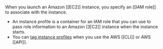 When you launch an Amazon [[EC2]] instance, you specify an [[IAM role]] to associate with the instance. 

*  An instance profile is a container for an IAM role that you can use to pass role information to an Amazon [[EC2]] instance when the instance starts.
*   You can [tag instance profiles](https://docs.aws.amazon.com/IAM/latest/UserGuide/id_tags_instance-profiles.html) when you use the AWS [[CLI]] or AWS [[API]].